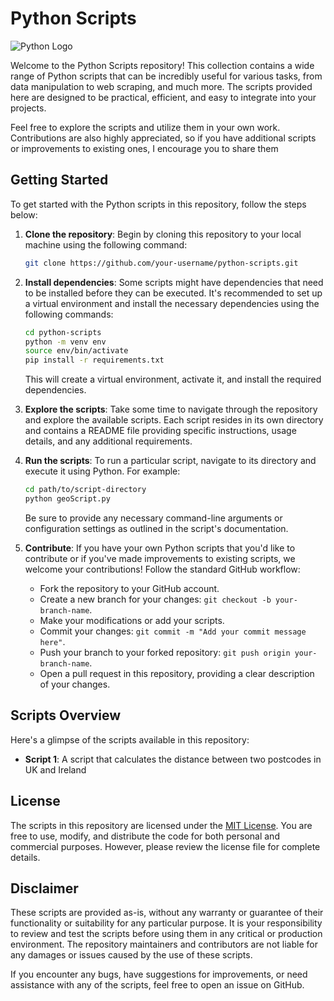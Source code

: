 # Python Scripts
![Python Logo](https://upload.wikimedia.org/wikipedia/commons/c/c3/Python-logo-notext.svg)

Welcome to the Python Scripts repository! This collection contains a wide range of Python scripts that can be incredibly useful for various tasks, from data manipulation to web scraping, and much more. The scripts provided here are designed to be practical, efficient, and easy to integrate into your projects.

Feel free to explore the scripts and utilize them in your own work. Contributions are also highly appreciated, so if you have additional scripts or improvements to existing ones, I encourage you to share them

## Getting Started

To get started with the Python scripts in this repository, follow the steps below:

1. **Clone the repository**: Begin by cloning this repository to your local machine using the following command:

   ```bash
   git clone https://github.com/your-username/python-scripts.git
   ```

2. **Install dependencies**: Some scripts might have dependencies that need to be installed before they can be executed. It's recommended to set up a virtual environment and install the necessary dependencies using the following commands:

   ```bash
   cd python-scripts
   python -m venv env
   source env/bin/activate
   pip install -r requirements.txt
   ```

   This will create a virtual environment, activate it, and install the required dependencies.

3. **Explore the scripts**: Take some time to navigate through the repository and explore the available scripts. Each script resides in its own directory and contains a README file providing specific instructions, usage details, and any additional requirements.

4. **Run the scripts**: To run a particular script, navigate to its directory and execute it using Python. For example:

   ```bash
   cd path/to/script-directory
   python geoScript.py
   ```

   Be sure to provide any necessary command-line arguments or configuration settings as outlined in the script's documentation.

5. **Contribute**: If you have your own Python scripts that you'd like to contribute or if you've made improvements to existing scripts, we welcome your contributions! Follow the standard GitHub workflow:

   - Fork the repository to your GitHub account.
   - Create a new branch for your changes: `git checkout -b your-branch-name`.
   - Make your modifications or add your scripts.
   - Commit your changes: `git commit -m "Add your commit message here"`.
   - Push your branch to your forked repository: `git push origin your-branch-name`.
   - Open a pull request in this repository, providing a clear description of your changes.

## Scripts Overview

Here's a glimpse of the scripts available in this repository:

- **Script 1**: A script that calculates the distance between two postcodes in UK and Ireland


## License

The scripts in this repository are licensed under the [MIT License](LICENSE). You are free to use, modify, and distribute the code for both personal and commercial purposes. However, please review the license file for complete details.

## Disclaimer

These scripts are provided as-is, without any warranty or guarantee of their functionality or suitability for any particular purpose. It is your responsibility to review and test the scripts before using them in any critical or production environment. The repository maintainers and contributors are not liable for any damages or issues caused by the use of these scripts.

If you encounter any bugs, have suggestions for improvements, or need assistance with any of the scripts, feel free to open an issue on GitHub.

